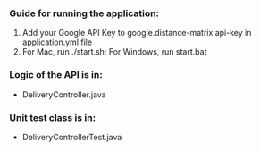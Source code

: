 ### Guide for running the application:
1. Add your Google API Key to google.distance-matrix.api-key in application.yml file
2. For Mac, run ./start.sh; For Windows, run start.bat


### Logic of the API is in:
- DeliveryController.java

### Unit test class is in:
- DeliveryControllerTest.java
